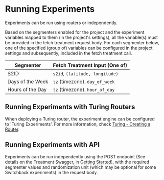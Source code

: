 # Running Experiments

Experiments can be run using routers or independently.

Based on the segmenters enabled for the project and the experiment variables mapped to them (in the project's settings),
all the variable(s) must be provided in the fetch treatment request body. For each segmenter below, one of the specified
(group of) variables can be configured in the project settings and subsequently, included in the fetch treatment call.

| Segmenter           | Fetch Treatment Input (One of)    |
| ------------------- | --------------------------------- |
| S2ID                | `s2id`, `(latitude, longitude)`   |
| Days of the Week    | `tz` (timezone), `day_of_week`    |
| Hours of the Day    | `tz` (timezone), `hour_of_day`    |

## Running Experiments with Turing Routers

When deploying a Turing router, the experiment engine can be configured to 'Turing Experiments'. For more information, check [Turing - Creating a Router](https://github.com/gojek/turing/tree/main/docs/how-to/create-a-router).

## Running Experiments with API

Experiments can be run independently using the POST endpoint (See details on the Treatment Swagger, in [Getting Started](./01_getting_started.md)), with the required segmenter values and randomization unit (which may be optional for some Switchback experiments) in the request body.
